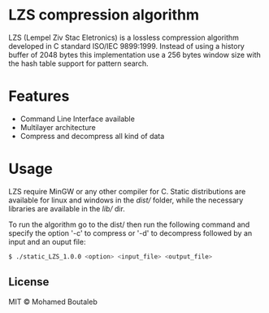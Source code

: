 # LZS compression algorithm

LZS (Lempel Ziv Stac Eletronics) is a lossless compression algorithm developed in C standard ISO/IEC 9899:1999. Instead of using a history buffer of 2048 bytes this implementation use a 256 bytes window size with the hash table support for pattern search.

# Features

  - Command Line Interface available
  - Multilayer architecture
  - Compress and decompress all kind of data

# Usage

LZS require MinGW or any other compiler for C. Static distributions are available for linux and windows in the *dist/* folder, while the necessary libraries are available in the *lib/* dir. 

To run the algorithm go to the dist/<your so> then run the following command and specify the option '-c' to compress or '-d' to decompress followed by an input and an ouput file:

```sh
$ ./static_LZS_1.0.0 <option> <input_file> <output_file>
```

License
----

MIT © Mohamed Boutaleb
